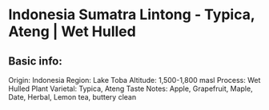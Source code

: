 # Indonesia Sumatra Lintong - Typica, Ateng | Wet Hulled

## Basic info:

Origin: Indonesia
Region: Lake Toba
Altitude: 1,500-1,800 masl
Process: Wet Hulled
Plant Varietal: Typica, Ateng
Taste Notes: Apple, Grapefruit, Maple, Date, Herbal, Lemon tea, buttery clean
